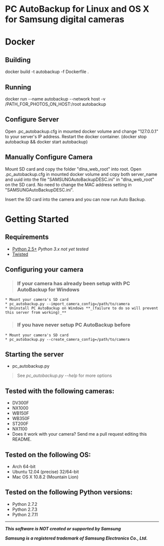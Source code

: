 # PC AutoBackup for Linux and OS X for Samsung digital cameras #
# Docker #
## Building ##
docker build -t autobackup -f Dockerfile .

## Running ##
docker run --name autobackup --network host -v /PATH_FOR_PHOTOS_ON_HOST:/root autobackup

## Configure Server ##
Open .pc_autobackup.cfg in mounted docker volume and change "127.0.0.1" to your server's IP address. Restart the docker container. (docker stop autobackup && docker start autobackup)

## Manually Configure Camera ##
Mount SD card and copy the folder "dlna_web_root" into root. Open .pc_autobackup.cfg in mounted docker volume and copy both server_name and uuid into the file "SAMSUNGAutoBackupDESC.ini" in "dlna_web_root" on the SD card. No need to change the MAC address setting in "SAMSUNGAutoBackupDESC.ini".

Insert the SD card into the camera and you can now run Auto Backup.

# Getting Started #

## Requirements ##
  * [Python 2.5+](http://python.org/download/releases/2.7.3/) _Python 3.x not yet tested_
  * [Twisted](http://twistedmatrix.com/trac/wiki/Downloads)

## Configuring your camera ##
> ### If your camera has already been setup with PC AutoBackup for Windows ###
    * Mount your camera's SD card
    * pc_autobackup.py --import_camera_config=/path/to/camera
    * Uninstall PC AutoBackup on Windows **_(failure to do so will prevent this server from working)_**
> ### If you have never setup PC AutoBackup before ###
    * Mount your camera's SD card
    * pc_autobackup.py --create_camera_config=/path/to/camera

## Starting the server ##
  * pc_autobackup.py

> See _pc_autobackup.py --help_ for more options

## **Tested with the following cameras:** ##

  * DV300F
  * NX1000
  * WB150F
  * WB350F
  * ST200F
  * NX1100
  * Does it work with your camera? Send me a pull request editing this README.

## **Tested on the following OS:** ##

  * Arch 64-bit
  * Ubuntu 12.04 (precise) 32/64-bit
  * Mac OS X 10.8.2 (Mountain Lion)

## **Tested on the following Python versions:** ##

  * Python 2.7.2
  * Python 2.7.3
  * Python 2.7.11

---

**_This software is NOT created or supported by Samsung_**

**_Samsung is a registered trademark of Samsung Electronics Co., Ltd._**
